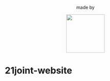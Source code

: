 <div align="center">
 <p>made by</p>
        <a href="http://www.21joint.com"><img width="120" height="auto" src="https://cdn.jsdelivr.net/gh/21joint/dnv-header@header_raw/21logo2.svg"></a>
</div>

# 21joint-website
